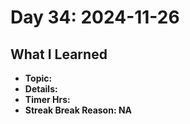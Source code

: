 # Day 34: 2024-11-26

## What I Learned
- **Topic:**
- **Details:**
- **Timer Hrs:**
- **Streak Break Reason: NA**